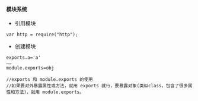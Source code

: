 #### 模块系统

- 引用模块
```$xslt
var http = require("http");
```
- 创建模块
```$xslt
exports.a='a'
……
module.exports=obj

//exports 和 module.exports 的使用
//如果要对外暴露属性或方法，就用 exports 就行，要暴露对象(类似class，包含了很多属性和方法)，就用 module.exports。
```